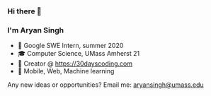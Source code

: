 ### Hi there 👋

### I'm Aryan Singh

- 💼  Google SWE Intern, summer 2020
- 🎓  Computer Science, UMass Amherst 21
- 👻  Creator @ https://30dayscoding.com
- 📱  Mobile, Web, Machine learning

Any new ideas or opportunities? Email me: aryansingh@umass.edu
